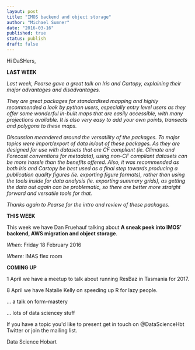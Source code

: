 ```yaml
---
layout: post
title: "IMOS backend and object storage"
author: "Michael Sumner"
date: "2016-03-16"
published: true
status: publish
draft: false
---
```

 
Hi DaSHers, 

**LAST WEEK**

*Last week, Pearse gave a great talk on Iris and Cartopy, explaining their major advantages and disadvantages.*  

*They are great packages for standardised mapping and highly recommended a look by python users, especially entry level users as they offer some wonderful in-built maps that are easily accessible, with many projections available. It is also very easy to add your own points, transects and polygons to these maps.*  

*Discussion meandered around the versatility of the packages.  To major topics were import/export of data in/out of these packages.  As they are designed for use with datasets that are CF compliant (ie. Climate and Forecast conventions for metadata), using non-CF compliant datasets can be more hassle than the benefits offered.  Also, it was recommended as both Iris and Cartopy be best used as a final step towards producing a publication quality figures (ie. exporting figure formats), rather than using the tools inside for data analysis (ie. exporting summary grids), as getting the data out again can be problematic, so there are better more straight forward and versatile tools for that.*

*Thanks again to Pearse for the intro and review of these packages.*


**THIS WEEK**

This week we have Dan Fruehauf talking about **A sneak peek into IMOS’ backend, AWS migration and object storage**. 

*When:*
Friday 18 February 2016

*Where:*
IMAS flex room


**COMING UP**

1 April we have a meetup to talk about running ResBaz in Tasmania for 2017. 

8 April we have Natalie Kelly on speeding up R for lazy people. 

... a talk on form-mastery 

... lots of data sciencey stuff

If you have a topic you'd like to present get in touch on @DataScienceHbt Twitter or join the mailing list. 

Data Science Hobart